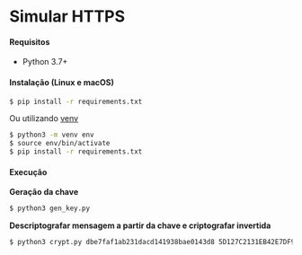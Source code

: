 # Simular HTTPS

#### Requisitos
- Python 3.7+


#### Instalação (Linux e macOS)
```sh
$ pip install -r requirements.txt
```

Ou utilizando [venv](https://packaging.python.org/guides/installing-using-pip-and-virtual-environments/)
```sh
$ python3 -m venv env
$ source env/bin/activate
$ pip install -r requirements.txt
```

#### Execução

**Geração da chave**

```sh
$ python3 gen_key.py
``` 

**Descriptografar mensagem a partir da chave e criptografar invertida**


```sh
$ python3 crypt.py dbe7faf1ab231dacd141938bae0143d8 5D127C2131EB42E7DF9C553C070B0D9B428027BFA53CF1D56ABC8C60F241455E1EC2BA506FB81410252953C600AE192F0EB04AAE4BFEBF123FA5EC962A625A46B0DC5AFB1933DCE5FDB4CEDB258237CFB2719315EE8152C300F9C4F85B2E2AA3
``` 